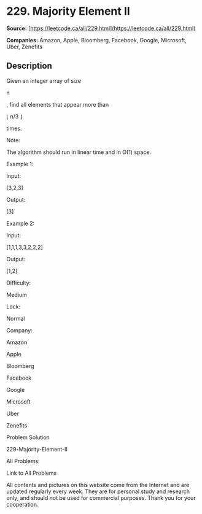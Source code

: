 # 229. Majority Element II

**Source:** [https://leetcode.ca/all/229.html](https://leetcode.ca/all/229.html)

**Companies:** Amazon, Apple, Bloomberg, Facebook, Google, Microsoft, Uber, Zenefits

## Description

Given an integer array of size

n

, find all elements that appear more than

⌊
        n/3 ⌋

times.

Note:

The algorithm should run in linear time and in O(1) space.

Example 1:

Input:

[3,2,3]

Output:

[3]

Example 2:

Input:

[1,1,1,3,3,2,2,2]

Output:

[1,2]

Difficulty:

Medium

Lock:

Normal

Company:

Amazon

Apple

Bloomberg

Facebook

Google

Microsoft

Uber

Zenefits

Problem Solution

229-Majority-Element-II

All Problems:

Link to All Problems

All contents and pictures on this website come from the Internet and are updated regularly every week. They are for personal study and research only, and should not be used for commercial purposes. Thank you for your cooperation.

